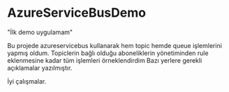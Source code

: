 # AzureServiceBusDemo
"İlk demo uygulamam"

Bu projede azureservicebus kullanarak hem topic hemde queue işlemlerini yapmış oldum.
Topiclerin bağlı olduğu aboneliklerin yönetiminden rule eklenmesine kadar tüm işlemleri örneklendirdim
Bazı yerlere gerekli açıklamalar yazılmıştır.

İyi çalışmalar.
